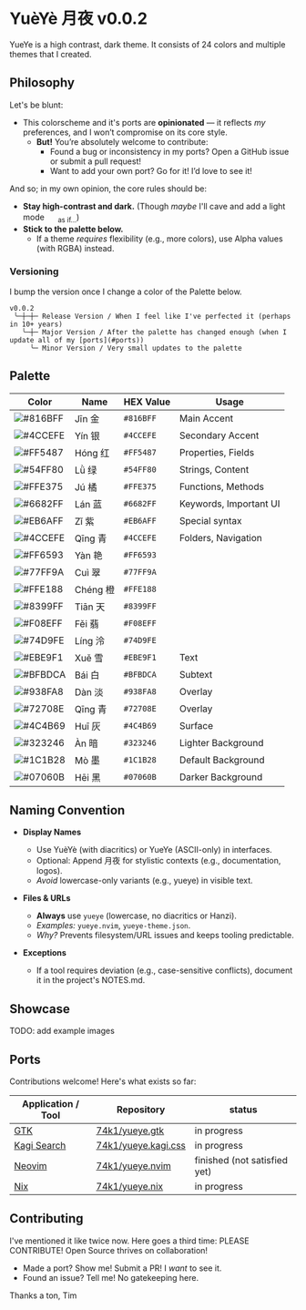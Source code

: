 # YuèYè 月夜 v0.0.2

YueYe is a high contrast, dark theme. It consists of 24 colors and multiple themes that I created.

## Philosophy

Let's be blunt:

- This colorscheme and it's ports are **opinionated** — it reflects *my* preferences, and I won’t compromise on its core style.
  - **But!** You’re absolutely welcome to contribute:
    - Found a bug or inconsistency in my ports? Open a GitHub issue or submit a pull request!
    - Want to add your own port? Go for it! I’d love to see it!

And so; in my own opinion, the core rules should be:
- **Stay high-contrast and dark.** (Though *maybe* I'll cave and add a light mode <img src="https://user-images.githubusercontent.com/49000471/258223152-6c644f95-2fd7-4db3-b266-b387a95f150c.png" height="16px" width="16px"> <sub>as if...</sub>)
- **Stick to the palette below.**
  - If a theme *requires* flexibility (e.g., more colors), use Alpha values (with RGBA) instead.

### Versioning

I bump the version once I change a color of the Palette below.

```
v0.0.2
 ╰─┼─┼─ Release Version / When I feel like I've perfected it (perhaps in 10+ years)
   ╰─┼─ Major Version / After the palette has changed enough (when I update all of my [ports](#ports))
     ╰─ Minor Version / Very small updates to the palette
```


## Palette

| Color | Name | HEX Value | Usage |
| --- | --- | --- | --- |
| ![#816BFF](https://img.shields.io/badge/_-816BFF?style=for-the-badge) | Jīn 金 | `#816BFF` | Main Accent |
| ![#4CCEFE](https://img.shields.io/badge/_-4CCEFE?style=for-the-badge) | Yín 银 | `#4CCEFE` | Secondary Accent |
| ![#FF5487](https://img.shields.io/badge/_-FF5487?style=for-the-badge) | Hóng 红 | `#FF5487` | Properties, Fields |
| ![#54FF80](https://img.shields.io/badge/_-54FF80?style=for-the-badge) | Lǜ 绿 | `#54FF80` | Strings, Content |
| ![#FFE375](https://img.shields.io/badge/_-FFE375?style=for-the-badge) | Jú 橘 | `#FFE375` | Functions, Methods |
| ![#6682FF](https://img.shields.io/badge/_-6682FF?style=for-the-badge) | Lán 蓝 | `#6682FF` | Keywords, Important UI |
| ![#EB6AFF](https://img.shields.io/badge/_-EB6AFF?style=for-the-badge) | Zǐ 紫 | `#EB6AFF` | Special syntax |
| ![#4CCEFE](https://img.shields.io/badge/_-4CCEFE?style=for-the-badge) | Qīng 青 | `#4CCEFE` | Folders, Navigation |
| ![#FF6593](https://img.shields.io/badge/_-FF6593?style=for-the-badge) | Yàn 艳 | `#FF6593` |  |
| ![#77FF9A](https://img.shields.io/badge/_-77FF9A?style=for-the-badge) | Cuì 翠 | `#77FF9A` |  |
| ![#FFE188](https://img.shields.io/badge/_-FFE188?style=for-the-badge) | Chéng 橙 | `#FFE188` |  |
| ![#8399FF](https://img.shields.io/badge/_-8399FF?style=for-the-badge) | Tiān 天 | `#8399FF` |  |
| ![#F08EFF](https://img.shields.io/badge/_-F08EFF?style=for-the-badge) | Fěi 翡 | `#F08EFF` |  |
| ![#74D9FE](https://img.shields.io/badge/_-74D9FE?style=for-the-badge) | Líng 泠 | `#74D9FE` |  |
| ![#EBE9F1](https://img.shields.io/badge/_-EBE9F1?style=for-the-badge) | Xuě 雪 | `#EBE9F1` | Text |
| ![#BFBDCA](https://img.shields.io/badge/_-BFBDCA?style=for-the-badge) | Bái 白 | `#BFBDCA` | Subtext |
| ![#938FA8](https://img.shields.io/badge/_-938FA8?style=for-the-badge) | Dàn 淡 | `#938FA8` | Overlay |
| ![#72708E](https://img.shields.io/badge/_-72708E?style=for-the-badge) | Qīng 青 | `#72708E` | Overlay |
| ![#4C4B69](https://img.shields.io/badge/_-4C4B69?style=for-the-badge) | Huī 灰 | `#4C4B69` | Surface |
| ![#323246](https://img.shields.io/badge/_-323246?style=for-the-badge) | Àn 暗 | `#323246` | Lighter Background |
| ![#1C1B28](https://img.shields.io/badge/_-1C1B28?style=for-the-badge) | Mò 墨 | `#1C1B28` | Default Background |
| ![#07060B](https://img.shields.io/badge/_-07060B?style=for-the-badge) | Hēi 黑 | `#07060B` | Darker Background |

## Naming Convention

- **Display Names**
  - Use YuèYè (with diacritics) or YueYe (ASCII-only) in interfaces.
  - Optional: Append 月夜 for stylistic contexts (e.g., documentation, logos).
  - *Avoid* lowercase-only variants (e.g., yueye) in visible text.

- **Files & URLs**
  - **Always** use `yueye` (lowercase, no diacritics or Hanzi).
  - *Examples:* `yueye.nvim`, `yueye-theme.json`.
  - *Why?* Prevents filesystem/URL issues and keeps tooling predictable.

- **Exceptions**
  - If a tool requires deviation (e.g., case-sensitive conflicts), document it in the project's NOTES.md.

## Showcase

TODO: add example images

## Ports

Contributions welcome! Here's what exists so far:

| Application / Tool | Repository | status |
| --- | --- | --- |
| [GTK](https://www.gtk.org/) | [74k1/yueye.gtk](https://github.com/74k1/yueye.gtk) | in progress |
| [Kagi Search](https://kagi.com/) | [74k1/yueye.kagi.css](https://github.com/74k1/yueye.kagi.css) | in progress |
| [Neovim](https://github.com/neovim/neovim) | [74k1/yueye.nvim](https://github.com/74k1/yueye.nvim) | finished (not satisfied yet) |
| [Nix](https://nixos.org/) | [74k1/yueye.nix](https://github.com/74k1/yueye.nix) | in progress |

## Contributing

I've mentioned it like twice now. Here goes a third time: PLEASE CONTRIBUTE!
Open Source thrives on collaboration!

- Made a port? Show me! Submit a PR! I *want* to see it.
- Found an issue? Tell me! No gatekeeping here.

Thanks a ton, Tim
